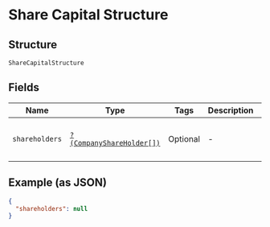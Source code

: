 
# Share Capital Structure

## Structure

`ShareCapitalStructure`

## Fields

| Name | Type | Tags | Description | Getter | Setter |
|  --- | --- | --- | --- | --- | --- |
| `shareholders` | [`?(CompanyShareHolder[])`](../../doc/models/company-share-holder.md) | Optional | - | getShareholders(): ?array | setShareholders(?array shareholders): void |

## Example (as JSON)

```json
{
  "shareholders": null
}
```

